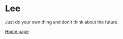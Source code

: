 # Lee
Just do your own thing and don't think about the future.


[Home page](http://doaio.github.io/)
